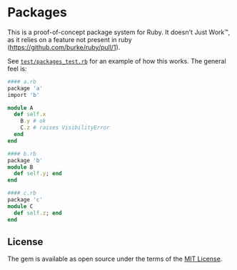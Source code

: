 # Packages

This is a proof-of-concept package system for Ruby. It doesn't Just Work™, as
it relies on a feature not present in ruby (https://github.com/burke/ruby/pull/1).

See
[`test/packages_test.rb`](/test/packages_test.rb)
for an example of how this works. The general feel is:

```ruby
#### a.rb
package 'a'
import 'b'

module A
  def self.x
    B.y # ok
    C.z # raises VisibilityError
  end
end

#### b.rb
package 'b'
module B
  def self.y; end
end

#### c.rb
package 'c'
module C
  def self.z; end
end
```

## License

The gem is available as open source under the terms of the [MIT License](http://opensource.org/licenses/MIT).

